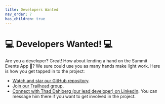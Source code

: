```yaml
---
title: Developers Wanted
nav_order: 7
has_children: true
---
```


# 💻 Developers Wanted! 💻

Are you a developer? Great! How about lending a hand on the Summit Events App 🤔? We sure could
use you as many hands make light work. Here is how you get tapped in to the project:

- [Watch and star our GitHub repository](https://github.com/SFDO-Community/Summit-Events-App).
- [Join our Trailhead group](https://trailhead.salesforce.com/trailblazer-community/groups/0F94S000000kHi2SAE?tab=discussion&sort=LAST_MODIFIED_DATE_DESC).
- [Connect with Thad Dahlberg (our lead developer) on LinkedIn](https://www.linkedin.com/in/thaddaeus/). You can message him there if you want to get involved in the project.